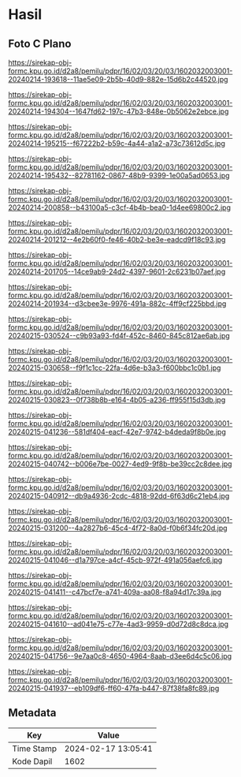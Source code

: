 # Hasil

## Foto C Plano

https://sirekap-obj-formc.kpu.go.id/d2a8/pemilu/pdpr/16/02/03/20/03/1602032003001-20240214-193618--11ae5e09-2b5b-40d9-882e-15d6b2c44520.jpg

https://sirekap-obj-formc.kpu.go.id/d2a8/pemilu/pdpr/16/02/03/20/03/1602032003001-20240214-194304--1647fd62-197c-47b3-848e-0b5062e2ebce.jpg

https://sirekap-obj-formc.kpu.go.id/d2a8/pemilu/pdpr/16/02/03/20/03/1602032003001-20240214-195215--f67222b2-b59c-4a44-a1a2-a73c73612d5c.jpg

https://sirekap-obj-formc.kpu.go.id/d2a8/pemilu/pdpr/16/02/03/20/03/1602032003001-20240214-195432--82781162-0867-48b9-9399-1e00a5ad0653.jpg

https://sirekap-obj-formc.kpu.go.id/d2a8/pemilu/pdpr/16/02/03/20/03/1602032003001-20240214-200858--b43100a5-c3cf-4b4b-bea0-1d4ee69800c2.jpg

https://sirekap-obj-formc.kpu.go.id/d2a8/pemilu/pdpr/16/02/03/20/03/1602032003001-20240214-201212--4e2b60f0-fe46-40b2-be3e-eadcd9f18c93.jpg

https://sirekap-obj-formc.kpu.go.id/d2a8/pemilu/pdpr/16/02/03/20/03/1602032003001-20240214-201705--14ce9ab9-24d2-4397-9601-2c6231b07aef.jpg

https://sirekap-obj-formc.kpu.go.id/d2a8/pemilu/pdpr/16/02/03/20/03/1602032003001-20240214-201934--d3cbee3e-9976-491a-882c-4ff9cf225bbd.jpg

https://sirekap-obj-formc.kpu.go.id/d2a8/pemilu/pdpr/16/02/03/20/03/1602032003001-20240215-030524--c9b93a93-fd4f-452c-8460-845c812ae6ab.jpg

https://sirekap-obj-formc.kpu.go.id/d2a8/pemilu/pdpr/16/02/03/20/03/1602032003001-20240215-030658--f9f1c1cc-22fa-4d6e-b3a3-f600bbc1c0b1.jpg

https://sirekap-obj-formc.kpu.go.id/d2a8/pemilu/pdpr/16/02/03/20/03/1602032003001-20240215-030823--0f738b8b-e164-4b05-a236-ff955f15d3db.jpg

https://sirekap-obj-formc.kpu.go.id/d2a8/pemilu/pdpr/16/02/03/20/03/1602032003001-20240215-041236--581df404-eacf-42e7-9742-b4deda9f8b0e.jpg

https://sirekap-obj-formc.kpu.go.id/d2a8/pemilu/pdpr/16/02/03/20/03/1602032003001-20240215-040742--b006e7be-0027-4ed9-9f8b-be39cc2c8dee.jpg

https://sirekap-obj-formc.kpu.go.id/d2a8/pemilu/pdpr/16/02/03/20/03/1602032003001-20240215-040912--db9a4936-2cdc-4818-92dd-6f63d6c21eb4.jpg

https://sirekap-obj-formc.kpu.go.id/d2a8/pemilu/pdpr/16/02/03/20/03/1602032003001-20240215-031200--4a2827b6-45c4-4f72-8a0d-f0b6f34fc20d.jpg

https://sirekap-obj-formc.kpu.go.id/d2a8/pemilu/pdpr/16/02/03/20/03/1602032003001-20240215-041046--d1a797ce-a4cf-45cb-972f-491a056aefc6.jpg

https://sirekap-obj-formc.kpu.go.id/d2a8/pemilu/pdpr/16/02/03/20/03/1602032003001-20240215-041411--c47bcf7e-a741-409a-aa08-f8a94d17c39a.jpg

https://sirekap-obj-formc.kpu.go.id/d2a8/pemilu/pdpr/16/02/03/20/03/1602032003001-20240215-041610--ad041e75-c77e-4ad3-9959-d0d72d8c8dca.jpg

https://sirekap-obj-formc.kpu.go.id/d2a8/pemilu/pdpr/16/02/03/20/03/1602032003001-20240215-041756--9e7aa0c8-4650-4964-8aab-d3ee6d4c5c06.jpg

https://sirekap-obj-formc.kpu.go.id/d2a8/pemilu/pdpr/16/02/03/20/03/1602032003001-20240215-041937--eb109df6-ff60-47fa-b447-87f38fa8fc89.jpg


## Metadata

| Key        | Value               |
| ---------- | ------------------- |
| Time Stamp | 2024-02-17 13:05:41 |
| Kode Dapil | 1602                |



